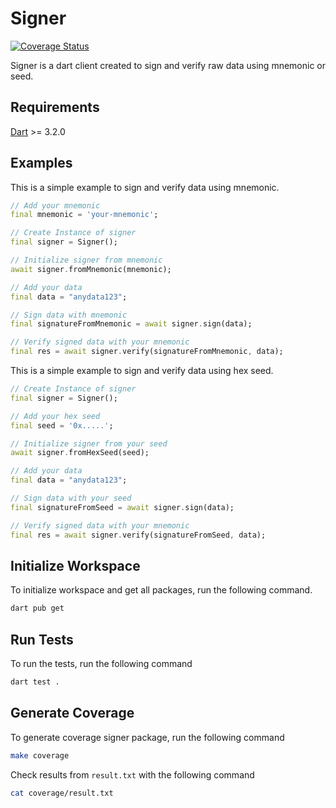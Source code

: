 # Signer

[![Coverage Status](https://img.shields.io/badge/coverage-86.4%25-brightgreen.svg)](https://your-coverage-report-url)

Signer is a dart client created to sign and verify raw data using mnemonic or seed.

## Requirements

[Dart](https://dart.dev/get-dart) >= 3.2.0

## Examples

This is a simple example to sign and verify data using mnemonic.

```dart
// Add your mnemonic
final mnemonic = 'your-mnemonic';

// Create Instance of signer
final signer = Signer();

// Initialize signer from mnemonic
await signer.fromMnemonic(mnemonic);

// Add your data
final data = "anydata123";

// Sign data with mnemonic
final signatureFromMnemonic = await signer.sign(data);

// Verify signed data with your mnemonic
final res = await signer.verify(signatureFromMnemonic, data);
```

This is a simple example to sign and verify data using hex seed.

```dart
// Create Instance of signer
final signer = Signer();

// Add your hex seed
final seed = '0x.....';

// Initialize signer from your seed
await signer.fromHexSeed(seed);

// Add your data
final data = "anydata123";

// Sign data with your seed
final signatureFromSeed = await signer.sign(data);

// Verify signed data with your mnemonic
final res = await signer.verify(signatureFromSeed, data);
```

## Initialize Workspace
To initialize workspace and get all packages, run the following command.
```bash
dart pub get
```

## Run Tests

To run the tests, run the following command 

```bash
dart test .
```

## Generate Coverage

To generate coverage signer package, run the following command

```bash
make coverage
```

Check results from `result.txt` with the following command

```bash
cat coverage/result.txt
```
